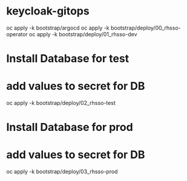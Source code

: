 # keycloak-gitops
oc apply -k bootstrap/argocd
oc apply -k bootstrap/deploy/00_rhsso-operator
oc apply -k bootstrap/deploy/01_rhsso-dev
# Install Database for test
# add values to secret for DB
oc apply -k bootstrap/deploy/02_rhsso-test
# Install Database for prod
# add values to secret for DB
oc apply -k bootstrap/deploy/03_rhsso-prod 